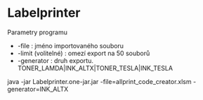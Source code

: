 Labelprinter
==========

Parametry programu
* -file : jméno importovaného souboru
* -limit (volitelné) : omezí export na 50 souborů
* -generator : druh exportu. TONER_LAMDA|INK_ALTX|TONER_TESLA|INK_TESLA

java -jar Labelprinter.one-jar.jar -file=allprint_code_creator.xlsm -generator=INK_ALTX
